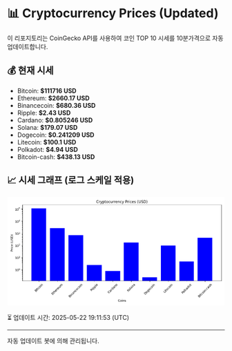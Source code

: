 
# 📊 Cryptocurrency Prices (Updated)

이 리포지토리는 CoinGecko API를 사용하여 코인 TOP 10 시세를 10분가격으로 자동 업데이트합니다.

## 💰 현재 시세
- Bitcoin: **$111716 USD**
- Ethereum: **$2660.17 USD**
- Binancecoin: **$680.36 USD**
- Ripple: **$2.43 USD**
- Cardano: **$0.805246 USD**
- Solana: **$179.07 USD**
- Dogecoin: **$0.241209 USD**
- Litecoin: **$100.1 USD**
- Polkadot: **$4.94 USD**
- Bitcoin-cash: **$438.13 USD**

## 📈 시세 그래프 (로그 스케일 적용)
![Crypto Prices](crypto_prices.png)

⏳ 업데이트 시간: 2025-05-22 19:11:53 (UTC)

---
자동 업데이트 봇에 의해 관리됩니다.
